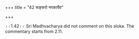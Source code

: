 +++
title = "42 सङ्करो नरकायैव"

+++
  
  
।।1.42।। Sri Madhvacharya did not comment on this sloka. The commentary
starts from 2.11.  
  
